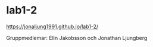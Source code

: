 # lab1-2
https://jonaljung1991.github.io/lab1-2/

Gruppmedlemar: Elin Jakobsson och Jonathan Ljungberg
